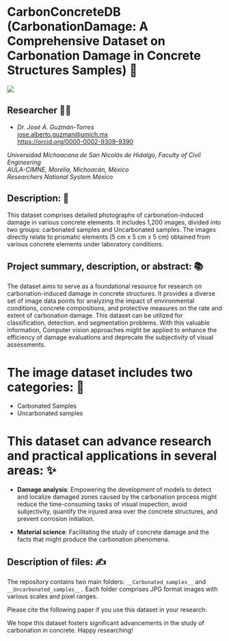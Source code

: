 # CarbonConcreteDB (CarbonationDamage: A Comprehensive Dataset on Carbonation Damage in Concrete Structures Samples) 🧱
![](CarbonationOverview.png)

## Researcher 🧑‍🔬
- *Dr. José A. Guzmán-Torres* <br />
jose.alberto.guzman@umich.mx <br />
https://orcid.org/0000-0002-9309-9390

*Universidad Michoacana de San Nicolás de Hidalgo, Faculty of Civil Engineering* <br />
*AULA-CIMNE, Morelia, Michoacán, México* <br />
*Researchers National System México*

## Description: 📝
This dataset comprises detailed photographs of carbonation-induced damage in various concrete elements. It includes 1,200 images, divided into two groups: carbonated samples and Uncarbonated samples. The images directly relate to prismatic elements  (5 cm x 5 cm x 5 cm) obtained from various concrete elements under laboratory conditions.

## Project summary, description, or abstract: 📚

The dataset aims to serve as a foundational resource for research on carbonation-induced damage in concrete structures. It provides a diverse set of image data points for analyzing the impact of environmental conditions, concrete compositions, and protective measures on the rate and extent of carbonation damage. This dataset can be utilized for classification, detection, and segmentation problems. With this valuable information, Computer vision approaches might be applied to enhance the efficiency of damage evaluations and deprecate the subjectivity of visual assessments.

# The image dataset includes two categories: 🔬

- Carbonated Samples
- Uncarbonated samples

# This dataset can advance research and practical applications in several areas: ✨

- **Damage analysis**: Empowering the development of models to detect and localize damaged zones caused by the carbonation process might reduce the time-consuming tasks of visual inspection, avoid subjectivity, quantify the injured area over the concrete structures, and prevent corrosion initiation.

- **Material science**: Facilitating the study of concrete damage and the facts that might produce the carbonation phenomena.

## Description of files: ✍️
The repository contains two main folders: `__Carbonated_samples__` and `__Uncarbonated_samples__.`
Each folder comprises JPG format images with various scales and pixel ranges.

Please cite the following paper if you use this dataset in your research:

We hope this dataset fosters significant advancements in the study of carbonation in concrete. Happy researching!

